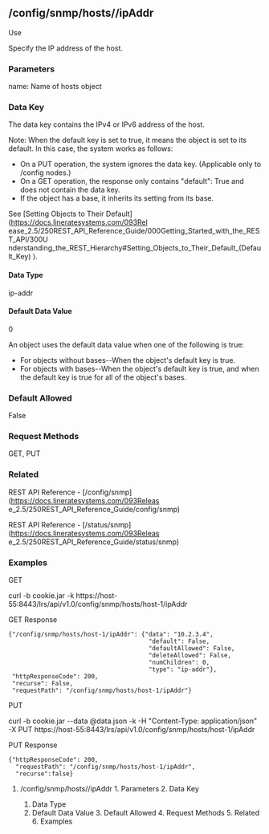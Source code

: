 ## /config/snmp/hosts/<name>/ipAddr

Use

Specify the IP address of the host.

### Parameters

name: Name of hosts object

### Data Key

The data key contains the IPv4 or IPv6 address of the host.

Note: When the default key is set to true, it means the object is set to its
default. In this case, the system works as follows:

  * On a PUT operation, the system ignores the data key. (Applicable only to /config nodes.)
  * On a GET operation, the response only contains "default": True and does not contain the data key.
  * If the object has a base, it inherits its setting from its base.

See [Setting Objects to Their Default](https://docs.lineratesystems.com/093Rel
ease_2.5/250REST_API_Reference_Guide/000Getting_Started_with_the_REST_API/300U
nderstanding_the_REST_Hierarchy#Setting_Objects_to_Their_Default_(Default_Key)
).

#### Data Type

ip-addr

#### Default Data Value

0

An object uses the default data value when one of the following is true:

  * For objects without bases--When the object's default key is true.
  * For objects with bases--When the object's default key is true, and when the default key is true for all of the object's bases.

### Default Allowed

False

### Request Methods

GET, PUT

### Related

REST API Reference - [/config/snmp](https://docs.lineratesystems.com/093Releas
e_2.5/250REST_API_Reference_Guide/config/snmp)

REST API Reference - [/status/snmp](https://docs.lineratesystems.com/093Releas
e_2.5/250REST_API_Reference_Guide/status/snmp)

### Examples

GET

curl -b cookie.jar -k
https://host-55:8443/lrs/api/v1.0/config/snmp/hosts/host-1/ipAddr

GET Response

    
    
    {"/config/snmp/hosts/host-1/ipAddr": {"data": "10.2.3.4",
                                           "default": False,
                                           "defaultAllowed": False,
                                           "deleteAllowed": False,
                                           "numChildren": 0,
                                           "type": "ip-addr"},
     "httpResponseCode": 200,
     "recurse": False,
     "requestPath": "/config/snmp/hosts/host-1/ipAddr"}
    

PUT

curl -b cookie.jar --data @data.json -k -H "Content-Type: application/json" -X
PUT https://host-55:8443/lrs/api/v1.0/config/snmp/hosts/host-1/ipAddr

PUT Response

    
    
    {"httpResponseCode": 200,
      "requestPath": "/config/snmp/hosts/host-1/ipAddr",
      "recurse":false}

  1. /config/snmp/hosts/<name>/ipAddr
    1. Parameters
    2. Data Key
      1. Data Type
      2. Default Data Value
    3. Default Allowed
    4. Request Methods
    5. Related
    6. Examples

